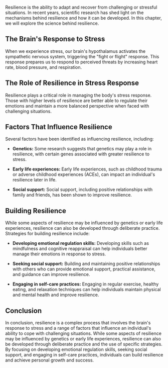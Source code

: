 
Resilience is the ability to adapt and recover from challenging or stressful situations. In recent years, scientific research has shed light on the mechanisms behind resilience and how it can be developed. In this chapter, we will explore the science behind resilience.

The Brain's Response to Stress
------------------------------

When we experience stress, our brain's hypothalamus activates the sympathetic nervous system, triggering the "fight or flight" response. This response prepares us to respond to perceived threats by increasing heart rate, blood pressure, and respiration.

The Role of Resilience in Stress Response
-----------------------------------------

Resilience plays a critical role in managing the body's stress response. Those with higher levels of resilience are better able to regulate their emotions and maintain a more balanced perspective when faced with challenging situations.

Factors That Influence Resilience
---------------------------------

Several factors have been identified as influencing resilience, including:

* **Genetics:** Some research suggests that genetics may play a role in resilience, with certain genes associated with greater resilience to stress.

* **Early life experiences:** Early life experiences, such as childhood trauma or adverse childhood experiences (ACEs), can impact an individual's resilience later in life.

* **Social support:** Social support, including positive relationships with family and friends, has been shown to improve resilience.

Building Resilience
-------------------

While some aspects of resilience may be influenced by genetics or early life experiences, resilience can also be developed through deliberate practice. Strategies for building resilience include:

* **Developing emotional regulation skills:** Developing skills such as mindfulness and cognitive reappraisal can help individuals better manage their emotions in response to stress.

* **Seeking social support:** Building and maintaining positive relationships with others who can provide emotional support, practical assistance, and guidance can improve resilience.

* **Engaging in self-care practices:** Engaging in regular exercise, healthy eating, and relaxation techniques can help individuals maintain physical and mental health and improve resilience.

Conclusion
----------

In conclusion, resilience is a complex process that involves the brain's response to stress and a range of factors that influence an individual's ability to cope with challenging situations. While some aspects of resilience may be influenced by genetics or early life experiences, resilience can also be developed through deliberate practice and the use of specific strategies. By focusing on developing emotional regulation skills, seeking social support, and engaging in self-care practices, individuals can build resilience and achieve personal growth and success.
